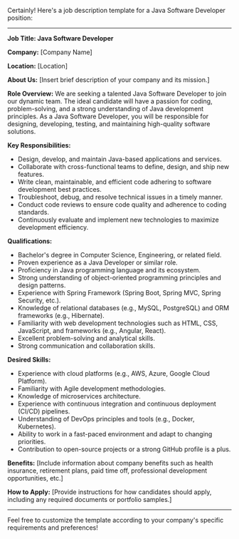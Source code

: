 Certainly! Here's a job description template for a Java Software Developer position:

---

**Job Title: Java Software Developer**

**Company:** [Company Name]

**Location:** [Location]

**About Us:**
[Insert brief description of your company and its mission.]

**Role Overview:**
We are seeking a talented Java Software Developer to join our dynamic team. The ideal candidate will have a passion for coding, problem-solving, and a strong understanding of Java development principles. As a Java Software Developer, you will be responsible for designing, developing, testing, and maintaining high-quality software solutions.

**Key Responsibilities:**
- Design, develop, and maintain Java-based applications and services.
- Collaborate with cross-functional teams to define, design, and ship new features.
- Write clean, maintainable, and efficient code adhering to software development best practices.
- Troubleshoot, debug, and resolve technical issues in a timely manner.
- Conduct code reviews to ensure code quality and adherence to coding standards.
- Continuously evaluate and implement new technologies to maximize development efficiency.

**Qualifications:**
- Bachelor's degree in Computer Science, Engineering, or related field.
- Proven experience as a Java Developer or similar role.
- Proficiency in Java programming language and its ecosystem.
- Strong understanding of object-oriented programming principles and design patterns.
- Experience with Spring Framework (Spring Boot, Spring MVC, Spring Security, etc.).
- Knowledge of relational databases (e.g., MySQL, PostgreSQL) and ORM frameworks (e.g., Hibernate).
- Familiarity with web development technologies such as HTML, CSS, JavaScript, and frameworks (e.g., Angular, React).
- Excellent problem-solving and analytical skills.
- Strong communication and collaboration skills.

**Desired Skills:**
- Experience with cloud platforms (e.g., AWS, Azure, Google Cloud Platform).
- Familiarity with Agile development methodologies.
- Knowledge of microservices architecture.
- Experience with continuous integration and continuous deployment (CI/CD) pipelines.
- Understanding of DevOps principles and tools (e.g., Docker, Kubernetes).
- Ability to work in a fast-paced environment and adapt to changing priorities.
- Contribution to open-source projects or a strong GitHub profile is a plus.

**Benefits:**
[Include information about company benefits such as health insurance, retirement plans, paid time off, professional development opportunities, etc.]

**How to Apply:**
[Provide instructions for how candidates should apply, including any required documents or portfolio samples.]

---

Feel free to customize the template according to your company's specific requirements and preferences!